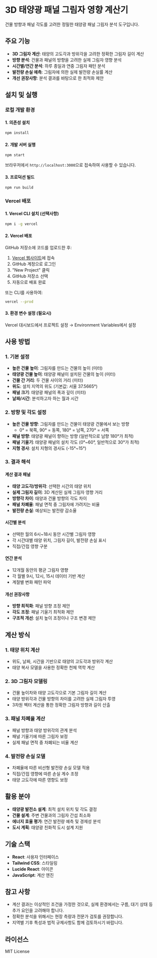 # 3D 태양광 패널 그림자 영향 계산기

건물 방향과 패널 각도를 고려한 정밀한 태양광 패널 그림자 분석 도구입니다.

## 주요 기능

- **3D 그림자 계산**: 태양의 고도각과 방위각을 고려한 정확한 그림자 길이 계산
- **방향 분석**: 건물과 패널의 방향을 고려한 실제 그림자 영향 분석
- **시간별/연간 분석**: 하루 종일과 연중 그림자 패턴 분석
- **발전량 손실 예측**: 그림자에 의한 실제 발전량 손실률 계산
- **개선 권장사항**: 분석 결과를 바탕으로 한 최적화 제안

## 설치 및 실행

### 로컬 개발 환경

#### 1. 의존성 설치

```bash
npm install
```

#### 2. 개발 서버 실행

```bash
npm start
```

브라우저에서 `http://localhost:3000`으로 접속하여 사용할 수 있습니다.

#### 3. 프로덕션 빌드

```bash
npm run build
```

### Vercel 배포

#### 1. Vercel CLI 설치 (선택사항)

```bash
npm i -g vercel
```

#### 2. Vercel 배포

GitHub 저장소에 코드를 업로드한 후:

1. [Vercel 웹사이트](https://vercel.com)에 접속
2. GitHub 계정으로 로그인
3. "New Project" 클릭
4. GitHub 저장소 선택
5. 자동으로 배포 완료

또는 CLI를 사용하여:

```bash
vercel --prod
```

#### 3. 환경 변수 설정 (필요시)

Vercel 대시보드에서 프로젝트 설정 → Environment Variables에서 설정

## 사용 방법

### 1. 기본 설정

- **높은 건물 높이**: 그림자를 만드는 건물의 높이 (미터)
- **태양광 건물 높이**: 태양광 패널이 설치된 건물의 높이 (미터)
- **건물 간 거리**: 두 건물 사이의 거리 (미터)
- **위도**: 설치 지역의 위도 (기본값: 서울 37.5665°)
- **패널 크기**: 태양광 패널의 폭과 깊이 (미터)
- **날짜/시간**: 분석하고자 하는 월과 시간

### 2. 방향 및 각도 설정

- **높은 건물 방향**: 그림자를 만드는 건물이 태양광 건물에서 보는 방향
  - 0° = 북쪽, 90° = 동쪽, 180° = 남쪽, 270° = 서쪽
- **패널 방향**: 태양광 패널이 향하는 방향 (일반적으로 남향 180°가 최적)
- **패널 기울기**: 태양광 패널의 설치 각도 (0°~60°, 일반적으로 30°가 최적)
- **지형 경사**: 설치 지형의 경사도 (-15°~15°)

### 3. 결과 해석

#### 계산 결과 패널

- **태양 고도각/방위각**: 선택한 시간의 태양 위치
- **실제 그림자 길이**: 3D 계산된 실제 그림자 영향 거리
- **방향각 차이**: 태양과 건물 방향의 각도 차이
- **패널 차폐율**: 패널 면적 중 그림자에 가려지는 비율
- **발전량 손실**: 예상되는 발전량 감소율

#### 시간별 분석

- 선택한 월의 6시~18시 동안 시간별 그림자 영향
- 각 시간대별 태양 위치, 그림자 길이, 발전량 손실 표시
- 직접/간접 영향 구분

#### 연간 분석

- 12개월 동안의 평균 그림자 영향
- 각 월별 9시, 12시, 15시 데이터 기반 계산
- 계절별 변화 패턴 파악

#### 개선 권장사항

- **방향 최적화**: 패널 방향 조정 제안
- **각도 조정**: 패널 기울기 최적화 제안
- **구조적 개선**: 설치 높이 조정이나 구조 변경 제안

## 계산 방식

### 1. 태양 위치 계산

- 위도, 날짜, 시간을 기반으로 태양의 고도각과 방위각 계산
- 태양 복사 모델을 사용한 정확한 천체 역학 계산

### 2. 3D 그림자 모델링

- 건물 높이차와 태양 고도각으로 기본 그림자 길이 계산
- 태양 방위각과 건물 방향의 차이를 고려한 실제 그림자 투영
- 3차원 벡터 계산을 통한 정확한 그림자 방향과 길이 산출

### 3. 패널 차폐율 계산

- 패널 방향과 태양 방위각의 관계 분석
- 패널 기울기에 따른 그림자 보정
- 실제 패널 면적 중 차폐되는 비율 계산

### 4. 발전량 손실 모델

- 차폐율에 따른 비선형 발전량 손실 모델 적용
- 직접/간접 영향에 따른 손실 계수 조정
- 태양 고도각에 따른 영향도 보정

## 활용 분야

- **태양광 발전소 설계**: 최적 설치 위치 및 각도 결정
- **건물 설계**: 주변 건물과의 그림자 간섭 최소화
- **에너지 효율 평가**: 연간 발전량 예측 및 경제성 분석
- **도시 계획**: 태양광 친화적 도시 설계 지원

## 기술 스택

- **React**: 사용자 인터페이스
- **Tailwind CSS**: 스타일링
- **Lucide React**: 아이콘
- **JavaScript**: 계산 엔진

## 참고 사항

- 계산 결과는 이상적인 조건을 가정한 것으로, 실제 환경에서는 구름, 대기 상태 등 추가 요인을 고려해야 합니다.
- 정확한 분석을 위해서는 현장 측량과 전문가 검토를 권장합니다.
- 지역별 기후 특성과 법적 규제사항도 함께 검토하시기 바랍니다.

## 라이선스

MIT License
